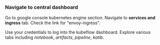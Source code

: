 ### Navigate to central dashboard

Go to google console kubernetes engine section. Navigate to **services and ingress** tab. Check the link for "envoy-ingress". 

Use your credentials to log into the kubeflow dashboard. Explore various tabs including *notebook*, *artifacts*, *pipeline*, *katib*. 